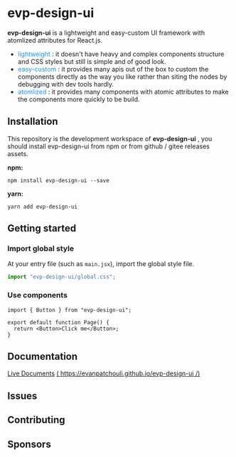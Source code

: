 # evp-design-ui

**evp-design-ui** is a lightweight and easy-custom UI framework with atomlized attributes for React.js.

- <font color=#1E90FF>lightweight</font> : it doesn't have heavy and complex components structure and CSS styles but still is simple and of good look.
- <font color=#1E90FF>easy-custom</font> : it provides many apis out of the box to custom the components directly as the way you like rather than siting the nodes by debugging with dev tools hardly.
- <font color=#1E90FF>atomlized</font> : it provides many components with atomic attributes to make the components more quickly to be build.

## Installation

This repository is the development workspace of **evp-design-ui** , you should install evp-design-ui from npm or from github / gitee releases assets.

**npm:**

```shell
npm install evp-design-ui --save
```

**yarn:**

```shell
yarn add evp-design-ui
```

## Getting started

### Import global style

At your entry file (such as `main.jsx`), import the global style file.

```jsx
import "evp-design-ui/global.css";
```

### Use components

```tsx
import { Button } from "evp-design-ui";

export default function Page() {
  return <Button>Click me</Button>;
}
```

## Documentation

[Live Documents](https://evanpatchouli.github.io/evp-design-ui/) [( https://evanpatchouli.github.io/evp-design-ui /)](https://evanpatchouli.github.io/evp-design-ui/)

## Issues

## Contributing

## Sponsors
